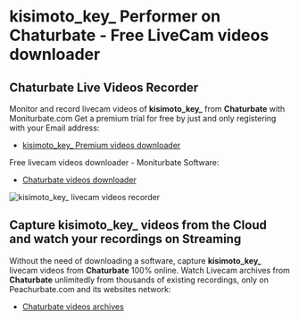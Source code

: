 # kisimoto_key_ Performer on Chaturbate - Free LiveCam videos downloader

## Chaturbate Live Videos Recorder

Monitor and record livecam videos of **kisimoto_key_** from **Chaturbate** with Moniturbate.com
Get a premium trial for free by just and only registering with your Email address:
* [kisimoto_key_ Premium videos downloader](https://moniturbate.com/request-demo-licence-key.html)

Free livecam videos downloader - Moniturbate Software:
* [Chaturbate videos downloader](https://moniturbate.com/moniturbate-download-software.html)

![kisimoto_key_ livecam videos recorder](https://peachurnet.com/templates/moniturbate-software.png)


## Capture kisimoto_key_ videos from the Cloud and watch your recordings on Streaming

Without the need of downloading a software, capture **kisimoto_key_** livecam videos from **Chaturbate** 100% online.
Watch Livecam archives from **Chaturbate** unlimitedly from thousands of existing recordings, only on Peachurbate.com and its websites network:
* [Chaturbate videos archives](https://peachurnet.com/)